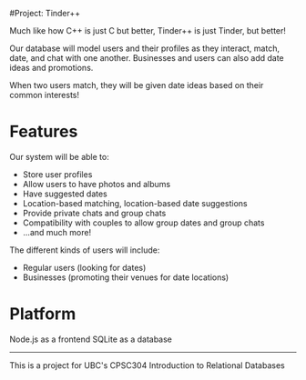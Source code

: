 #Project: Tinder++

Much like how C++ is just C but better, Tinder++ is just Tinder, but better!

Our database will model users and their profiles as they interact, match, date, and chat with one another.
Businesses and users can also add date ideas and promotions.

When two users match, they will be given date ideas based on their common interests!

# Features

Our system will be able to:
* Store user profiles
* Allow users to have photos and albums
* Have suggested dates
* Location-based matching, location-based date suggestions
* Provide private chats and group chats
* Compatibility with couples to allow group dates and group chats
* ...and much more!

The different kinds of users will include:
* Regular users (looking for dates)
* Businesses (promoting their venues for date locations)


# Platform

Node.js as a frontend
SQLite as a database

---

This is a project for UBC's CPSC304 Introduction to Relational Databases
